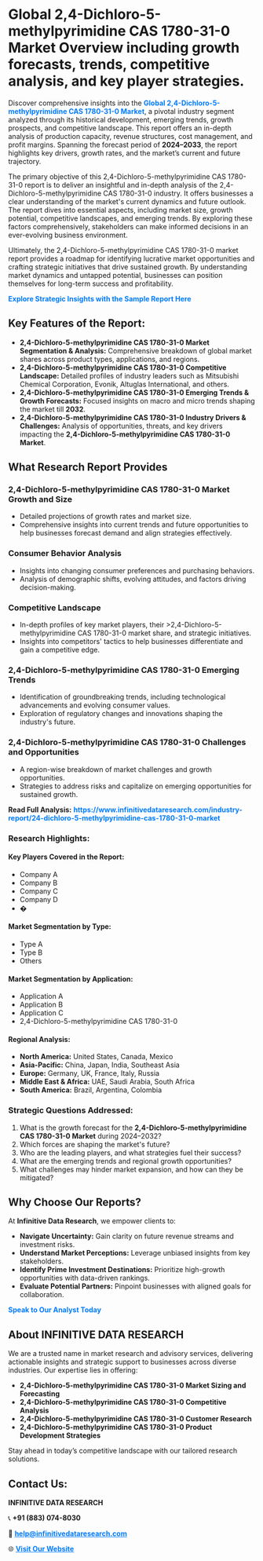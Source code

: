 <h1>Global 2,4-Dichloro-5-methylpyrimidine CAS 1780-31-0 Market Overview including growth forecasts, trends, competitive analysis, and key player strategies.</h1>
<p>
Discover comprehensive insights into the 
<a href="https://www.infinitivedataresearch.com/industry-report/24-dichloro-5-methylpyrimidine-cas-1780-31-0-market" rel="dofollow" style="color: #007BFF; text-decoration: none;"><strong>Global 2,4-Dichloro-5-methylpyrimidine CAS 1780-31-0 Market</strong></a>, a pivotal industry segment analyzed through its historical development, emerging trends, growth prospects, and competitive landscape. This report offers an in-depth analysis of production capacity, revenue structures, cost management, and profit margins. Spanning the forecast period of <strong>2024–2033</strong>, the report highlights key drivers, growth rates, and the market’s current and future trajectory.
</p>
<p>
The primary objective of this 2,4-Dichloro-5-methylpyrimidine CAS 1780-31-0 report is to deliver an insightful and in-depth analysis of the 2,4-Dichloro-5-methylpyrimidine CAS 1780-31-0 industry. It offers businesses a clear understanding of the market's current dynamics and future outlook. The report dives into essential aspects, including market size, growth potential, competitive landscapes, and emerging trends. By exploring these factors comprehensively, stakeholders can make informed decisions in an ever-evolving business environment.
</p>
<p>
Ultimately, the 2,4-Dichloro-5-methylpyrimidine CAS 1780-31-0 market report provides a roadmap for identifying lucrative market opportunities and crafting strategic initiatives that drive sustained growth. By understanding market dynamics and untapped potential, businesses can position themselves for long-term success and profitability.
</p>
<p>
<a href="https://www.infinitivedataresearch.com/request-sample/reportId=107627" style="color: #007BFF; text-decoration: none;"><strong>Explore Strategic Insights with the Sample Report Here</strong></a>
</p>

<h2>Key Features of the Report:</h2>
<ul>
<li><strong>2,4-Dichloro-5-methylpyrimidine CAS 1780-31-0 Market Segmentation & Analysis:</strong> Comprehensive breakdown of global market shares across product types, applications, and regions.</li>
<li><strong>2,4-Dichloro-5-methylpyrimidine CAS 1780-31-0 Competitive Landscape:</strong> Detailed profiles of industry leaders such as Mitsubishi Chemical Corporation, Evonik, Altuglas International, and others.</li>
<li><strong>2,4-Dichloro-5-methylpyrimidine CAS 1780-31-0 Emerging Trends & Growth Forecasts:</strong> Focused insights on macro and micro trends shaping the market till <strong>2032</strong>.</li>
<li><strong>2,4-Dichloro-5-methylpyrimidine CAS 1780-31-0 Industry Drivers & Challenges:</strong> Analysis of opportunities, threats, and key drivers impacting the <strong>2,4-Dichloro-5-methylpyrimidine CAS 1780-31-0 Market</strong>.</li>
</ul>

<h2>What Research Report Provides</h2>
<h3>2,4-Dichloro-5-methylpyrimidine CAS 1780-31-0 Market Growth and Size</h3>
<ul>
<li>Detailed projections of growth rates and market size.</li>
<li>Comprehensive insights into current trends and future opportunities to help businesses forecast demand and align strategies effectively.</li>
</ul>

<h3>Consumer Behavior Analysis</h3>
<ul>
<li>Insights into changing consumer preferences and purchasing behaviors.</li>
<li>Analysis of demographic shifts, evolving attitudes, and factors driving decision-making.</li>
</ul>

<h3>Competitive Landscape</h3>
<ul>
<li>In-depth profiles of key market players, their >2,4-Dichloro-5-methylpyrimidine CAS 1780-31-0 market share, and strategic initiatives.</li>
<li>Insights into competitors' tactics to help businesses differentiate and gain a competitive edge.</li>
</ul>

<h3>2,4-Dichloro-5-methylpyrimidine CAS 1780-31-0 Emerging Trends</h3>
<ul>
<li>Identification of groundbreaking trends, including technological advancements and evolving consumer values.</li>
<li>Exploration of regulatory changes and innovations shaping the industry's future.</li>
</ul>

<h3>2,4-Dichloro-5-methylpyrimidine CAS 1780-31-0 Challenges and Opportunities</h3>
<ul>
<li>A region-wise breakdown of market challenges and growth opportunities.</li>
<li>Strategies to address risks and capitalize on emerging opportunities for sustained growth.</li>
</ul>
<p><strong>Read Full Analysis:</strong> <a href="https://www.infinitivedataresearch.com/industry-report/24-dichloro-5-methylpyrimidine-cas-1780-31-0-market" rel="dofollow" style="color: #007BFF; text-decoration: none;"><strong>https://www.infinitivedataresearch.com/industry-report/24-dichloro-5-methylpyrimidine-cas-1780-31-0-market</strong></a></p>
<h3>Research Highlights:</h3>
<h4>Key Players Covered in the Report:</h4>
<ul><li>Company A</li><li>Company B</li><li>Company C</li><li>Company D</li><li>�</li></ul>
<h4>Market Segmentation by Type:</h4>
<ul><li>Type A</li><li>Type B</li><li>Others</li></ul>
<h4>Market Segmentation by Application:</h4>
<ul><li>Application A</li><li>Application B</li><li>Application C</li><li>2,4-Dichloro-5-methylpyrimidine CAS 1780-31-0</li></ul>

<h4>Regional Analysis:</h4>
<ul>
<li><strong>North America:</strong> United States, Canada, Mexico</li>
<li><strong>Asia-Pacific:</strong> China, Japan, India, Southeast Asia</li>
<li><strong>Europe:</strong> Germany, UK, France, Italy, Russia</li>
<li><strong>Middle East & Africa:</strong> UAE, Saudi Arabia, South Africa</li>
<li><strong>South America:</strong> Brazil, Argentina, Colombia</li>
</ul>

<h3>Strategic Questions Addressed:</h3>
<ol>
<li>What is the growth forecast for the <strong>2,4-Dichloro-5-methylpyrimidine CAS 1780-31-0 Market</strong> during 2024–2032?</li>
<li>Which forces are shaping the market's future?</li>
<li>Who are the leading players, and what strategies fuel their success?</li>
<li>What are the emerging trends and regional growth opportunities?</li>
<li>What challenges may hinder market expansion, and how can they be mitigated?</li>
</ol>

<h2>Why Choose Our Reports?</h2>
<p>At <strong>Infinitive Data Research</strong>, we empower clients to:</p>
<ul>
<li><strong>Navigate Uncertainty:</strong> Gain clarity on future revenue streams and investment risks.</li>
<li><strong>Understand Market Perceptions:</strong> Leverage unbiased insights from key stakeholders.</li>
<li><strong>Identify Prime Investment Destinations:</strong> Prioritize high-growth opportunities with data-driven rankings.</li>
<li><strong>Evaluate Potential Partners:</strong> Pinpoint businesses with aligned goals for collaboration.</li>
</ul>
<p><a href="https://www.infinitivedataresearch.com/industry-report/24-dichloro-5-methylpyrimidine-cas-1780-31-0-market" rel="dofollow" style="color: #007BFF; text-decoration: none;"><strong>Speak to Our Analyst Today</strong></a></p>

<h2>About INFINITIVE DATA RESEARCH</h2>
<p>We are a trusted name in market research and advisory services, delivering actionable insights and strategic support to businesses across diverse industries. Our expertise lies in offering:</p>
<ul>
<li><strong>2,4-Dichloro-5-methylpyrimidine CAS 1780-31-0 Market Sizing and Forecasting</strong></li>
<li><strong>2,4-Dichloro-5-methylpyrimidine CAS 1780-31-0 Competitive Analysis</strong></li>
<li><strong>2,4-Dichloro-5-methylpyrimidine CAS 1780-31-0 Customer Research</strong></li>
<li><strong>2,4-Dichloro-5-methylpyrimidine CAS 1780-31-0 Product Development Strategies</strong></li>
</ul>
<p>Stay ahead in today’s competitive landscape with our tailored research solutions.</p>

<h2>Contact Us:</h2>
<p><strong>INFINITIVE DATA RESEARCH</strong></p>
<p>📞 <strong>+91 (883) 074-8030</strong></p>
<p>📧 <strong><a href="mailto:help@infinitivedataresearch.com" style="color: #007BFF;">help@infinitivedataresearch.com</a></strong></p>
<p>🌐 <strong><a href="https://www.infinitivedataresearch.com" rel="dofollow" style="color: #007BFF;">Visit Our Website</a></strong></p>